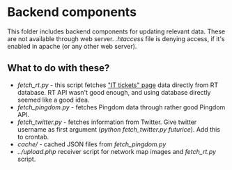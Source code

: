 Backend components
==================

This folder includes backend components for updating relevant data. These are not available through web server.
*.htaccess* file is denying access, if it's enabled in apache (or any other web server).

What to do with these?
----------------------

* *fetch_rt.py* - this script fetches ["IT tickets" page](http://status.futurice.com/page/it-tickets) data directly from RT database. RT API wasn't good enough, and using database directly seemed like a good idea.
* *fetch_pingdom.py* - fetches Pingdom data through rather good Pingdom API.
* *fetch_twitter.py* - fetches information from Twitter. Give twitter username as first argument (*python fetch_twitter.py futurice*). Add this to crontab.
* *cache/* - cached JSON files from *fetch_pingdom.py*
* *../upload.php* receiver script for network map images and *fetch_rt.py* script.

